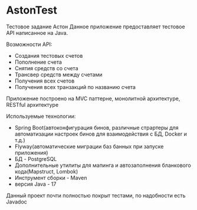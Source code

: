 # AstonTest
Тестовое задание Астон
Данное приложение предоставляет тестовое API написанное на Java.

Возможности API:
* Cоздания тестовых счетов 
* Пополнение счета
* Снятия средств со счета
* Трансвер средств между счетами
* Получения всех счетов
* Получения всех транзакций по названию счета

Приложение построено на MVC паттерне, монолитной архитектуре, RESTful архитектуре 

Используемые технологии:
* Spring Boot(автоконфигурация бинов, различные страртеры для автоматизации настроек бинов для взаимодействия с БД, Docker и т.д.)
* Flyway(автоматические миграции баз банных при запуске приложения)
* БД - PostgreSQL
* Дополнительные утилиты для мапинга и автозаполнения бланкового кода(Mapstruct, Lombok)
* Инструмент сборки - Maven
* версия Java - 17

Данный проект почти полностью покрыт тестами, по надобности есть Javadoc

